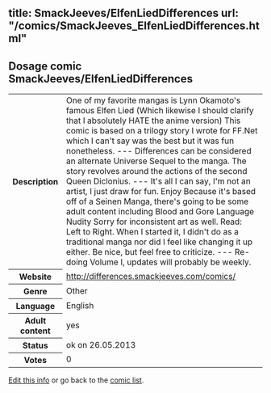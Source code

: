 title: SmackJeeves/ElfenLiedDifferences
url: "/comics/SmackJeeves_ElfenLiedDifferences.html"
---
Dosage comic SmackJeeves/ElfenLiedDifferences
-----------------------------------------

<p id="msg"></p>
<script type="text/javascript">
if (window.location.search === '?edit_info_mail=sent_ok') {
  var elem = document.getElementById("msg");
  elem.innerHTML = 'Edited information sucessfully sent for review, which is usually done daily. Thanks!';
  elem.className = 'ok';
}
</script>
<table class="comicinfo">
<tr>
<th>Description</th><td>One of my favorite mangas is Lynn Okamoto's famous Elfen Lied (Which likewise I should clarify that I absolutely HATE the anime version) This comic is based on a trilogy story I wrote for FF.Net which I can't say was the best but it was fun nonetheless. --- Differences can be considered an alternate Universe Sequel to the manga. The story revolves around the actions of the second Queen Diclonius. --- It's all I can say, I'm not an artist, I just draw for fun. Enjoy Because it's based off of a Seinen Manga, there's going to be some adult content including Blood and Gore Language Nudity Sorry for inconsistent art as well. Read: Left to Right. When I started it, I didn't do as a traditional manga nor did I feel like changing it up either. Be nice, but feel free to criticize. --- Re-doing Volume I, updates will probably be weekly.</td>
</tr>
<tr>
<th>Website</th><td><a href="http://differences.smackjeeves.com/comics/">http://differences.smackjeeves.com/comics/</a></td>
</tr>
<tr>
<th>Genre</th><td>Other</td>
</tr>
<tr>
<th>Language</th><td>English</td>
</tr>
<tr>
<th>Adult content</th><td>yes</td>
</tr>
<tr>
<th>Status</th><td>ok on 26.05.2013</td>
</tr>
<tr>
<th>Votes</th><td>0</td>
</tr>
</table>

[Edit this info](SmackJeeves_ElfenLiedDifferences_edit.html) or go back to the [comic list](../comic-index.html).
